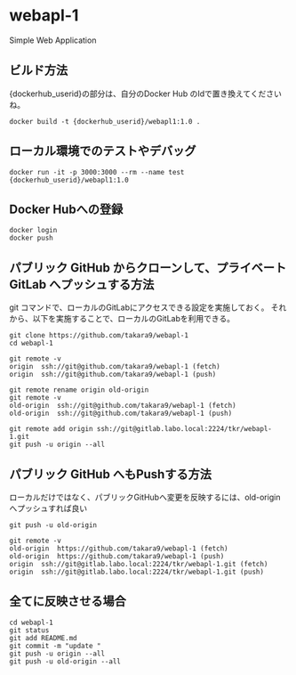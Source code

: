 # webapl-1
Simple Web Application 




## ビルド方法

{dockerhub_userid}の部分は、自分のDocker Hub のIdで置き換えてくださいね。

~~~
docker build -t {dockerhub_userid}/webapl1:1.0 .
~~~

## ローカル環境でのテストやデバッグ

~~~
docker run -it -p 3000:3000 --rm --name test {dockerhub_userid}/webapl1:1.0
~~~


## Docker Hubへの登録

~~~
docker login
docker push
~~~



## パブリック GitHub からクローンして、プライベート GitLab へプッシュする方法

git コマンドで、ローカルのGitLabにアクセスできる設定を実施しておく。
それから、以下を実施することで、ローカルのGitLabを利用できる。

~~~
git clone https://github.com/takara9/webapl-1
cd webapl-1

git remote -v
origin	ssh://git@github.com/takara9/webapl-1 (fetch)
origin	ssh://git@github.com/takara9/webapl-1 (push)

git remote rename origin old-origin
git remote -v
old-origin	ssh://git@github.com/takara9/webapl-1 (fetch)
old-origin	ssh://git@github.com/takara9/webapl-1 (push)

git remote add origin ssh://git@gitlab.labo.local:2224/tkr/webapl-1.git
git push -u origin --all
~~~


## パブリック GitHub へもPushする方法

ローカルだけではなく、パブリックGitHubへ変更を反映するには、old-origin へプッシュすれば良い

~~~
git push -u old-origin

git remote -v
old-origin	https://github.com/takara9/webapl-1 (fetch)
old-origin	https://github.com/takara9/webapl-1 (push)
origin	ssh://git@gitlab.labo.local:2224/tkr/webapl-1.git (fetch)
origin	ssh://git@gitlab.labo.local:2224/tkr/webapl-1.git (push)
~~~


## 全てに反映させる場合

~~~
cd webapl-1
git status
git add README.md 
git commit -m "update "
git push -u origin --all
git push -u old-origin --all
~~~


